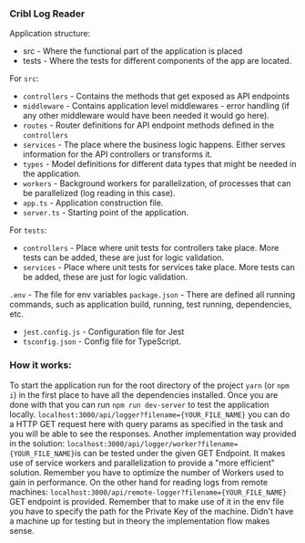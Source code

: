 ### Cribl Log Reader
Application structure:
- src - Where the functional part of the application is placed
-  tests - Where the tests for different components of the app are located.

For `src`:
- `controllers` - Contains the methods that get exposed as API endpoints
- `middleware` - Contains application level middlewares - error handling (if any other middleware would have been needed it would go here).
- `routes` - Router definitions for API endpoint methods defined in the `controllers`
- `services` - The place where the business logic happens. Either serves information for the API controllers or transforms it.
- `types` - Model definitions for different data types that might be needed in the application.
- `workers` - Background workers for parallelization, of processes that can be parallelized (log reading in this case).
- `app.ts` - Application construction file.
- `server.ts` - Starting point of the application.


For `tests`:
- `controllers` - Place where unit tests for controllers take place. More tests can be added, these are just for logic validation.
- `services` - Place where unit tests for services take place. More tests can be added, these are just for logic validation.

`.env` - The file for env variables
`package.json` - There are defined all running commands, such as application build, running, test running, dependencies, etc.

- `jest.config.js` - Configuration file for Jest
- `tsconfig.json` - Config file for TypeScript.

### How it works:

To start the application run for the root directory of the project `yarn` (or `npm i`) in the first place to have all the dependencies installed. 
Once you are done with that you can run `npm run dev-server` to test the application locally. 
`localhost:3000/api/logger?filename={YOUR_FILE_NAME}` you can do a HTTP GET request here with query params as specified in the task and you will be able to see the responses. 
Another implementation way provided in the solution:
`localhost:3000/api/logger/worker?filename={YOUR_FILE_NAME}`is can be tested under the given GET Endpoint. It makes use of service workers and parallelization to provide a "more efficient" solution. Remember you have to optimize the number of Workers used to gain in performance.
On the other hand for reading logs from remote machines:
``localhost:3000/api/remote-logger?filename={YOUR_FILE_NAME}`` GET endpoint is provided. Remember that to make use of it in the env file you have to specify the path for the Private Key of the machine. Didn't have a machine up for testing but in theory the implementation flow makes sense.
